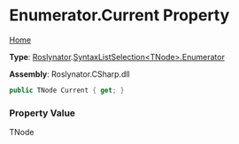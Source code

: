 # Enumerator\.Current Property

[Home](../../../../README.md)

**Type**: [Roslynator](../../../README.md)\.[SyntaxListSelection\<TNode>.Enumerator](../README.md)

**Assembly**: Roslynator\.CSharp\.dll

```csharp
public TNode Current { get; }
```

### Property Value

TNode

